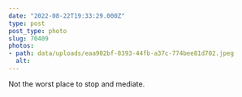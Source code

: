 ```yaml
---
date: "2022-08-22T19:33:29.000Z"
type: post 
post_type: photo
slug: 70409
photos: 
- path: data/uploads/eaa902bf-8393-44fb-a37c-774bee81d702.jpeg
  alt: 
---
```

Not the worst place to stop and mediate. 
